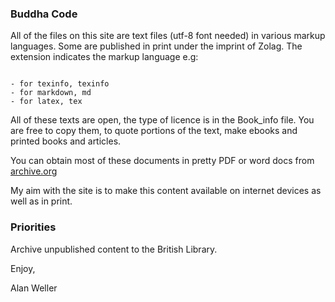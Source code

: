 ### Buddha Code


All of the files on this site are text files (utf-8 font needed) in various markup languages. Some are published in print  under the imprint of Zolag.
The extension indicates the markup language e.g:

```

- for texinfo, texinfo
- for markdown, md
- for latex, tex

```

All of these texts are open, the type of licence is in the Book_info file. You  are free to copy them,  to quote portions of the text, make ebooks and printed books and articles. 

You can obtain most of these documents in pretty PDF or word docs from
[archive.org](http://archive.org/bookmarks/Alan%20Weller)

My aim with the site is to make this content available on internet devices as well as in print. 


### Priorities

Archive unpublished content to the British Library.

Enjoy,

Alan Weller





